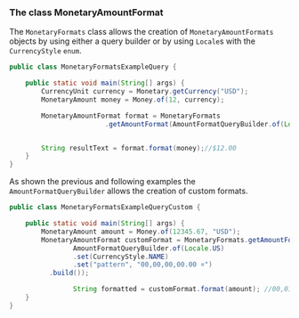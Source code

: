 ### The class MonetaryAmountFormat

The `MonetaryFormats` class allows the creation of `MonetaryAmountFormats` objects by using either a query builder or by using `Locale`s with the `CurrencyStyle` `enum`.


```java
public class MonetaryFormatsExampleQuery {

    public static void main(String[] args) {
        CurrencyUnit currency = Monetary.getCurrency("USD");
        MonetaryAmount money = Money.of(12, currency);

        MonetaryAmountFormat format = MonetaryFormats
                        .getAmountFormat(AmountFormatQueryBuilder.of(Locale.US).set(CurrencyStyle.SYMBOL).build());


        String resultText = format.format(money);//$12.00
    }
}
```
As shown the previous and following examples the `AmountFormatQueryBuilder` allows the creation of custom formats.

```java
public class MonetaryFormatsExampleQueryCustom {

    public static void main(String[] args) {
    	MonetaryAmount amount = Money.of(12345.67, "USD");
    	MonetaryAmountFormat customFormat = MonetaryFormats.getAmountFormat(
    			AmountFormatQueryBuilder.of(Locale.US)
    			.set(CurrencyStyle.NAME)
    			.set("pattern", "00,00,00,00.00 ¤")
          .build());

    			String formatted = customFormat.format(amount); //00,01,23,45.67 US Dollar
    }
}
```
